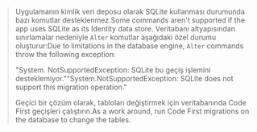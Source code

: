 > <span data-ttu-id="e396d-101">Uygulamanın kimlik veri deposu olarak SQLite kullanması durumunda bazı komutlar desteklenmez.</span><span class="sxs-lookup"><span data-stu-id="e396d-101">Some commands aren't supported if the app uses SQLite as its Identity data store.</span></span> <span data-ttu-id="e396d-102">Veritabanı altyapısından sınırlamalar nedeniyle `Alter` komutlar aşağıdaki özel durumu oluşturur:</span><span class="sxs-lookup"><span data-stu-id="e396d-102">Due to limitations in the database engine, `Alter` commands throw the following exception:</span></span>
>
> <span data-ttu-id="e396d-103">"System. NotSupportedException: SQLite bu geçiş işlemini desteklemiyor."</span><span class="sxs-lookup"><span data-stu-id="e396d-103">"System.NotSupportedException: SQLite does not support this migration operation."</span></span> 
>
> <span data-ttu-id="e396d-104">Geçici bir çözüm olarak, tabloları değiştirmek için veritabanında Code First geçişleri çalıştırın.</span><span class="sxs-lookup"><span data-stu-id="e396d-104">As a work around, run Code First migrations on the database to change the tables.</span></span>
